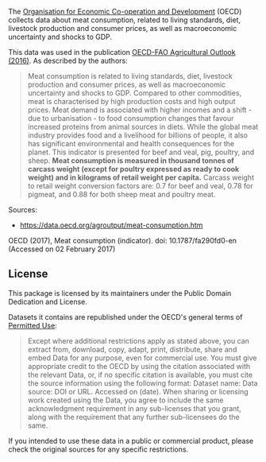 The [Organisation for Economic Co-operation and Development](https://data.oecd.org/) (OECD) collects data about meat consumption, related to living standards, diet, livestock production and consumer prices, as well as macroeconomic uncertainty and shocks to GDP. 

This data was used in the publication [OECD-FAO Agricultural Outlook (2016)](http://dx.doi.org/10.1787/19991142). As described by the authors:

> Meat consumption is related to living standards, diet, livestock production and consumer prices, as well as macroeconomic uncertainty and shocks to GDP. Compared to other commodities, meat is characterised by high production costs and high output prices. Meat demand is associated with higher incomes and a shift - due to urbanisation - to food consumption changes that favour increased proteins from animal sources in diets. While the global meat industry provides food and a livelihood for billions of people, it also has significant environmental and health consequences for the planet. This indicator is presented for beef and veal, pig, poultry, and sheep. **Meat consumption is measured in thousand tonnes of carcass weight (except for poultry expressed as ready to cook weight) and in kilograms of retail weight per capita.** Carcass weight to retail weight conversion factors are: 0.7 for beef and veal, 0.78 for pigmeat, and 0.88 for both sheep meat and poultry meat.

Sources:

- https://data.oecd.org/agroutput/meat-consumption.htm

OECD (2017), Meat consumption (indicator). doi: 10.1787/fa290fd0-en (Accessed on 02 February 2017)

## License

This package is licensed by its maintainers under the Public Domain Dedication
and License.

Datasets it contains are republished under the OECD's general terms of [Permitted Use](http://www.oecd.org/termsandconditions/):

> Except where additional restrictions apply as stated above, you can extract from, download, copy, adapt, print, distribute, share and embed Data for any purpose, even for commercial use. You must give appropriate credit to the OECD by using the citation associated with the relevant Data, or, if no specific citation is available, you must cite the source information using the following format: Dataset name: Data source: DOI or URL. Accessed on (date). When sharing or licensing work created using the Data, you agree to include the same acknowledgment requirement in any sub-licenses that you grant, along with the requirement that any further sub-licensees do the same.

If you intended to use these data in a public or commercial product, please
check the original sources for any specific restrictions.
